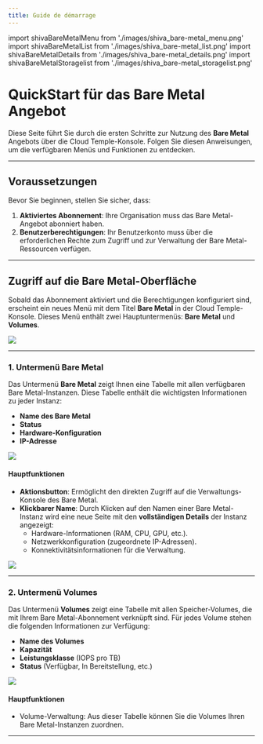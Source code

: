```yaml
---
title: Guide de démarrage
---
```

import shivaBareMetalMenu from './images/shiva_bare-metal_menu.png'
import shivaBareMetalList from './images/shiva_bare-metal_list.png'
import shivaBareMetalDetails from './images/shiva_bare-metal_details.png'
import shivaBareMetalStoragelist from './images/shiva_bare-metal_storagelist.png'


# QuickStart für das Bare Metal Angebot

Diese Seite führt Sie durch die ersten Schritte zur Nutzung des **Bare Metal** Angebots über die Cloud Temple-Konsole. Folgen Sie diesen Anweisungen, um die verfügbaren Menüs und Funktionen zu entdecken.

---

## Voraussetzungen
Bevor Sie beginnen, stellen Sie sicher, dass:
1. **Aktiviertes Abonnement**: Ihre Organisation muss das Bare Metal-Angebot abonniert haben.
2. **Benutzerberechtigungen**: Ihr Benutzerkonto muss über die erforderlichen Rechte zum Zugriff und zur Verwaltung der Bare Metal-Ressourcen verfügen.

---

## Zugriff auf die Bare Metal-Oberfläche

Sobald das Abonnement aktiviert und die Berechtigungen konfiguriert sind, erscheint ein neues Menü mit dem Titel **Bare Metal** in der Cloud Temple-Konsole. Dieses Menü enthält zwei Hauptuntermenüs: **Bare Metal** und **Volumes**.

<img src={shivaBareMetalMenu} />

---

### 1. Untermenü **Bare Metal**

Das Untermenü **Bare Metal** zeigt Ihnen eine Tabelle mit allen verfügbaren Bare Metal-Instanzen. Diese Tabelle enthält die wichtigsten Informationen zu jeder Instanz:
- **Name des Bare Metal**
- **Status**
- **Hardware-Konfiguration**
- **IP-Adresse**

<img src={shivaBareMetalList} />

#### Hauptfunktionen
- **Aktionsbutton**: Ermöglicht den direkten Zugriff auf die Verwaltungs-Konsole des Bare Metal.
- **Klickbarer Name**: Durch Klicken auf den Namen einer Bare Metal-Instanz wird eine neue Seite mit den **vollständigen Details** der Instanz angezeigt:
  - Hardware-Informationen (RAM, CPU, GPU, etc.).
  - Netzwerkkonfiguration (zugeordnete IP-Adressen).
  - Konnektivitätsinformationen für die Verwaltung.

<img src={shivaBareMetalDetails} />

---

### 2. Untermenü **Volumes**

Das Untermenü **Volumes** zeigt eine Tabelle mit allen Speicher-Volumes, die mit Ihrem Bare Metal-Abonnement verknüpft sind. Für jedes Volume stehen die folgenden Informationen zur Verfügung:
- **Name des Volumes**
- **Kapazität**
- **Leistungsklasse** (IOPS pro TB)
- **Status** (Verfügbar, In Bereitstellung, etc.)

<img src={shivaBareMetalStoragelist} />

#### Hauptfunktionen
- Volume-Verwaltung: Aus dieser Tabelle können Sie die Volumes Ihren Bare Metal-Instanzen zuordnen.

---